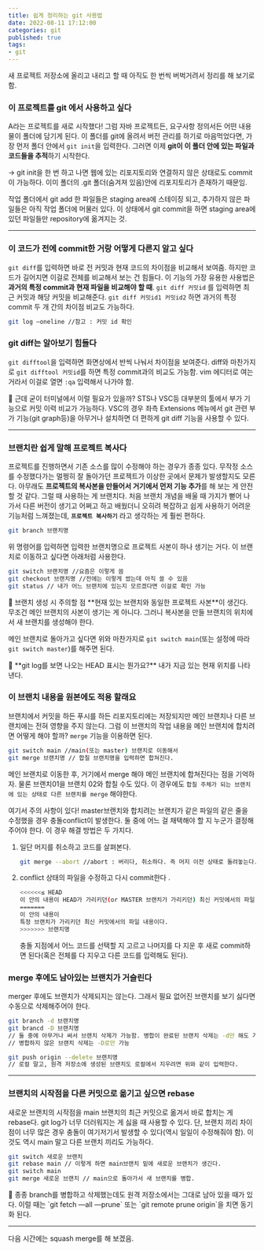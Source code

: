 ```yaml
---
title: 쉽게 정리하는 git 사용법     
date: 2022-08-11 17:12:00
categories: git 
published: true 
tags:
- git 
---
```


새 프로젝트 저장소에 올리고 내리고 할 때 아직도 한 번씩 버벅거려서 정리를 해 보기로 함.

### 이 프로젝트를 git 에서 사용하고 싶다

A라는 프로젝트를 새로 시작했다! 그럼 자바 프로젝트든, 요구사항 정의서든 어떤 내용물이 폴더에 담기게 된다. 이 폴더를 git에 올려서 버전 관리를 하기로 마음먹었다면, 가장 먼저 폴더 안에서 `git init`을 입력한다. 그러면 이제 **git이 이 폴더 안에 있는 파일과 코드들을 추적**하기 시작한다.

→ git init을 한 번 하고 나면 웹에 있는 리포지토리와 연결하지 않은 상태로도 commit이 가능하다. 이미 폴더의 .git 폴더(숨겨져 있음)안에 리포지토리가 존재하기 때문임. 


작업 폴더에서 git add 한 파일들은 staging area에 스테이징 되고, 추가하지 않은 파일들은 아직 작업 폴더에 머물러 있다. 이 상태에서 git commit을 하면 staging area에 있던 파일들만 repository에 옮겨지는 것. 

---

### 이 코드가 전에 commit한 거랑 어떻게 다른지 알고 싶다

`git diff`를 입력하면 바로 전 커밋과 현재 코드의 차이점을 비교해서 보여줌. 하지만 코드가 길어지면 이걸로 전체를 비교해서 보는 건 힘들다. 이 기능의 가장 유용한 사용법은 **과거의 특정 commit과 현재 파일을 비교해야 할 때**. `git diff 커밋id` 를 입력하면 최근 커밋과 해당 커밋을 비교해준다. 
`git diff 커밋id1 커밋id2` 하면 과거의 특정 commit 두 개 간의 차이점 비교도 가능하다. 

```bash
git log —oneline //참고 : 커밋 id 확인 
```

### git diff는 알아보기 힘들다

`git difftool`을 입력하면 화면상에서 반씩 나눠서 차이점을 보여준다. diff와 마찬가지로 `git difftool 커밋id`를 하면 특정 commit과의 비교도 가능함. vim 에디터로 여는 거라서 이걸로 열면 `:qa` 입력해서 나가야 함. 

<aside>
📌 근데 굳이 터미널에서 이럴 필요가 있을까? 
STS나 VSC등 대부분의 툴에서 부가 기능으로 커밋 이력 비교가 가능하다. 
VSC의 경우 좌측 Extensions 메뉴에서 git 관련 부가 기능(git graph등)을 아무거나 설치하면 더 편하게 git diff 기능을 사용할 수 있다.

</aside>

---

### 브랜치란 쉽게 말해 프로젝트 복사다

프로젝트를 진행하면서 기존 소스를 많이 수정해야 하는 경우가 종종 있다. 무작정 소스를 수정했다가는 멀쩡히 잘 돌아가던 프로젝트가 이상한 곳에서 문제가 발생할지도 모른다. 아무래도 **프로젝트의 복사본을 만들어서 거기에서 먼저 기능 추가**를 해 보는 게 안전할 것 같다. 그럴 때 사용하는 게 브랜치다. 처음 브랜치 개념을 배울 때 가지가 뻗어 나가서 다른 버전이 생기고 어쩌고 하고 배웠더니 오히려 복잡하고 쉽게 사용하기 어려운 기능처럼 느껴졌는데, **`프로젝트 복사하기`** 라고 생각하는 게 훨씬 편하다. 

```bash
git branch 브랜치명
```

위 명령어를 입력하면 입력한 브랜치명으로 프로젝트 사본이 하나 생기는 거다. 이 브랜치로 이동하고 싶다면 아래처럼 사용한다. 

```bash
git switch 브랜치명 //요즘은 이렇게 씀 
git checkout 브랜치명 //전에는 이렇게 썼는데 아직 쓸 수 있음 
git status // 내가 어느 브랜치에 있는지 모르겠다면 이걸로 확인 가능
```

<aside>
📌 브랜치 생성 시 주의할 점
**현재 있는 브랜치와 동일한 프로젝트 사본**이 생긴다. 무조건 메인 브랜치의 사본이 생기는 게 아니다. 그러니 복사본을 만들 브랜치의 위치에서 새 브랜치를 생성해야 한다.

</aside>

메인 브랜치로 돌아가고 싶다면 위와 마찬가지로 `git switch main`(또는 설정에 따라 `git switch master`)를 해주면 된다. 

<aside>
📌 **git log를 보면 나오는 HEAD 표시는 뭔가요?** 
내가 지금 있는 현재 위치를 나타낸다.

</aside>

### 이 브랜치 내용을 원본에도 적용 할래요

브랜치에서 커밋을 하든 푸시를 하든 리포지토리에는 저장되지만 메인 브랜치나 다른 브랜치에는 전혀 영향을 주지 않는다. 그럼 이 브랜치의 작업 내용을 메인 브랜치에 합치려면 어떻게 해야 할까? `merge` 기능을 이용하면 된다. 


```bash
git switch main //main(또는 master) 브랜치로 이동해서
git merge 브랜치명 // 합칠 브랜치명을 입력하면 합쳐진다. 
```

메인 브랜치로 이동한 후, 거기에서 merge 해야 메인 브랜치에 합쳐진다는 점을 기억하자. 물론 브랜치01을 브랜치 02와 합칠 수도 있다. 이 경우에도 `합칠 주체가 되는 브랜치에 있는 상태로 다른 브랜치를 merge` 해야한다. 

여기서 주의 사항이 있다! master브랜치와 합치려는 브랜치가 같은 파일의 같은 줄을 수정했을 경우 충돌conflict이 발생한다. 둘 중에 어느 걸 채택해야 할 지 누군가 결정해주어야 한다. 이 경우 해결 방법은 두 가지다. 

1. 일단 머지를 취소하고 코드를 살펴본다. 
    
    ```bash
    git merge --abort //abort : 버리다, 취소하다. 즉 머지 이전 상태로 돌려놓는다. 
    ```
    
2. conflict  상태의 파일을 수정하고 다시 commit한다 . 
    
    ```bash
    <<<<<<≤ HEAD 
    이 안의 내용이 HEAD가 가리키던(or MASTER 브랜치가 가리키던) 최신 커밋에서의 파일 내용 
    =======
    이 안의 내용이 
    특정 브랜치가 가리키던 최신 커밋에서의 파일 내용이다.  
    >>>>>>> 브랜치명 
    ```
    
    충돌 지점에서 어느 코드를 선택할 지 고르고 나머지를 다 지운 후 새로 commit하면 된다(혹은 전체를 다 지우고 다른 코드를 입력해도 된다). 
    

### merge 후에도 남아있는 브랜치가 거슬린다

merger 후에도 브랜치가 삭제되지는 않는다. 그래서 필요 없어진 브랜치를 보기 싫다면 수동으로 삭제해주어야 한다.

```bash
git branch -d 브랜치명 
git brancd -D 브랜치명 
// 둘 중에 아무거나 써서 브랜치 삭제가 가능함. 병합이 완료된 브랜치 삭제는 -d만 해도 가능하고, 
// 병합하지 않은 브랜치 삭제는 -D로만 가능

git push origin --delete 브랜치명 
// 로컬 말고, 원격 저장소에 생성된 브랜치도 로컬에서 지우려면 위와 같이 입력한다. 
```

---

### 브랜치의 시작점을 다른 커밋으로 옮기고 싶으면 rebase

새로운 브랜치의 시작점을 main 브랜치의 최근 커밋으로 옮겨서 바로 합치는 게 rebase다. git log가 너무 더러워지는 게 싫을 때 사용할 수 있다. 단, 브랜치 끼리 차이점이 너무 많은 경우 충돌이 여기저기서 발생할 수 있다(역시 일일이 수정해줘야 함). 이것도 역시 main 말고 다른 브랜치 끼리도 가능하다. 

```bash
git switch 새로운 브랜치 
git rebase main // 이렇게 하면 main브랜치 밑에 새로운 브랜치가 생긴다. 
git switch main 
git merge 새로운 브랜치 // main으로 돌아가서 새 브랜치를 병합. 
```

<aside>
📌 종종 branch를 병합하고 삭제했는데도 원격 저장소에서는 그대로 남아 있을 때가 있다. 
이럴 때는 `git fetch —all —prune` 또는 `git remote prune origin`을 치면 동기화 된다.

</aside>

---

다음 시간에는 squash merge를 해 보겠음.